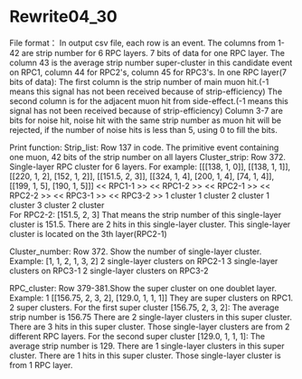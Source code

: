 # Rewrite04_30

File format：
In output csv file, each row is an event. 
The columns from 1-42 are strip number for 6 RPC layers. 7 bits of data for one RPC layer.
The column 43 is the average strip number super-cluster in this candidate event on RPC1, column 44 for RPC2's, column 45 for RPC3's.
In one RPC layer(7 bits of data):
        The first column is the strip number of main muon hit.(-1 means this signal has not been received because of strip-efficiency)
        The second column is for the adjacent muon hit from side-effect.(-1 means this signal has not been received because of strip-efficiency)
        Column 3-7 are bits for noise hit, noise hit with the same strip number as muon hit will be rejected, if the number of noise hits is less than 5, using 0 to fill the bits.

Print function:
Strip_list: Row 137 in code. The primitive event containing one muon, 42 bits of the strip number on all layers
Cluster_strip: Row 372. Single-layer RPC cluster for 6 layers. For example:
                        [[[138, 1, 0]], [[138, 1, 1]], [[220, 1, 2], [152, 1, 2]], [[151.5, 2, 3]], [[324, 1, 4], [200, 1, 4], [74, 1, 4]], [[199, 1, 5], [190, 1, 5]]]
                         <<  RPC1-1 >>  <<  RPC1-2 >>  <<         RPC2-1       >>  <<   RPC2-2  >>  <<              RPC3-1              >>  <<       RPC3-2         >>
                           1 cluster       1 cluster             2 cluster             1 cluster                  3 cluster                         2 cluster  
               For RPC2-2:   [151.5, 2, 3]
                              That means the strip number of this single-layer cluster is 151.5.
                              There are 2 hits in this single-layer cluster.
                              This single-layer cluster is located on the 3th layer(RPC2-1)
                              
Cluster_number: Row 372. Show the number of single-layer cluster. 
                   Example:     [1, 1, 2, 1, 3, 2]  2 single-layer clusters on RPC2-1
                                                    3 single-layer clusters on RPC3-1
                                                    2 single-layer clusters on RPC3-2
                                                    
RPC_cluster: Row 379-381.Show the super cluster on one doublet layer.
                  Example: 1 [[156.75, 2, 3, 2], [129.0, 1, 1, 1]]
                          They are super clusters on RPC1.
                          2 super clusters.
                          For the first super cluster [156.75, 2, 3, 2]: The average strip number is 156.75
                                                                         There are 2 single-layer clusters in this super cluster.
                                                                         There are 3 hits in this super cluster.
                                                                         Those single-layer clusters are from 2 different RPC layers.
                          For the second super cluster [129.0, 1, 1, 1]: The average strip number is 129.
                                                                         There are 1 single-layer clusters in this super cluster.
                                                                         There are 1 hits in this super cluster.
                                                                         Those single-layer cluster is from 1 RPC layer.
